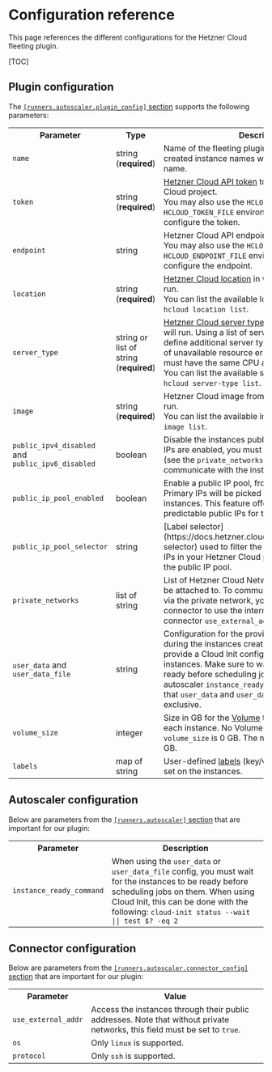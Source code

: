 # Configuration reference

This page references the different configurations for the Hetzner Cloud fleeting plugin.

[TOC]

## Plugin configuration

The [`[runners.autoscaler.plugin_config]` section](https://docs.gitlab.com/runner/configuration/advanced-configuration.html#the-runnersautoscalerplugin_config-section) supports the following parameters:

<table>
  <tr>
    <th>Parameter</th>
    <th>Type</th>
    <th>Description</th>
  </tr>
  <tr>
    <td><code>name</code></td>
    <td>string (<strong>required</strong>)</td>
    <td>
      Name of the fleeting plugin instance group. The created instance names will be
      prefixed using this name.
    </td>
  </tr>
  <tr>
    <td><code>token</code></td>
    <td>string (<strong>required</strong>)</td>
    <td>
      <a href="https://docs.hetzner.com/cloud/api/getting-started/generating-api-token">Hetzner Cloud API token</a>
      to access your Hetzner Cloud project.
      <br>
      You may also use the <code>HCLOUD_TOKEN</code> or <code>HCLOUD_TOKEN_FILE</code> environment variable
      to configure the token.
    </td>
  </tr>
  <tr>
    <td><code>endpoint</code></td>
    <td>string</td>
    <td>
      Hetzner Cloud API endpoint to use.
      <br>
      You may also use the <code>HCLOUD_ENDPOINT</code> or <code>HCLOUD_ENDPOINT_FILE</code> environment variable
      to configure the endpoint.
    </td>
  </tr>
  <tr>
    <td><code>location</code></td>
    <td>string (<strong>required</strong>)</td>
    <td>
      <a href="https://docs.hetzner.com/cloud/general/locations/">Hetzner Cloud location</a>
      in which the instances will run.
      <br>
      You can list the available locations by running <code>hcloud location list</code>.
    </td>
  </tr>
  <tr>
    <td><code>server_type</code></td>
    <td>string or list of string (<strong>required</strong>)</td>
    <td>
      <a href="https://docs.hetzner.com/cloud/servers/overview/">Hetzner Cloud server type</a>
      on which the instances will run. Using a list of server types allows you to define
      additional server types to fallback to in case of unavailable resource errors. All
      servers types must have the same CPU architecture.
      <br>
      You can list the available server types by running <code>hcloud server-type list</code>.
    </td>
  </tr>
  <tr>
    <td><code>image</code></td>
    <td>string (<strong>required</strong>)</td>
    <td>
      Hetzner Cloud image from which the instances will run.
      <br>
      You can list the available images by running <code>hcloud image list</code>.
    </td>
  </tr>
  <tr>
    <td><code>public_ipv4_disabled</code> and <code>public_ipv6_disabled</code></td>
    <td>boolean</td>
    <td>
      Disable the instances public IPv4/IPv6. If no public IPs are enabled, you must
      enable a private network (see the <code>private_networks</code> config) to be able
      to communicate with the instances.
    </td>
  </tr>
  <tr>
    <td><code>public_ip_pool_enabled</code></td>
    <td>boolean</td>
    <td>
      Enable a public IP pool, from which Hetzner Cloud Primary IPs will be picked when
      creating new instances. This feature offers a way to have predictable public IPs
      for the fleeting instances.
    </td>
  </tr>
  <tr>
    <td><code>public_ip_pool_selector</code></td>
    <td>string</td>
    <td>
      [Label selector](https://docs.hetzner.cloud/reference/cloud#label-selector) used to filter the
      Hetzner Cloud Primary IPs in your Hetzner Cloud project when populating the public
      IP pool.
    </td>
  </tr>
  <tr>
    <td><code>private_networks</code></td>
    <td>list of string</td>
    <td>
      List of Hetzner Cloud Networks the instances will be attached to. To communicate
      with the instances via the private network, you must configure the connector to
      use the internal address (see the connector <code>use_external_addr</code> config).
    </td>
  </tr>
  <tr>
    <td><code>user_data</code> and <code>user_data_file</code></td>
    <td>string</td>
    <td>
      Configuration for the provisioning utility that runs during the instances creation.
      On Ubuntu, you can provide a Cloud Init configuration to setup the instances. Make
      sure to wait for the instances to be ready before scheduling jobs on them by using
      the autoscaler <code>instance_ready_command</code> config.
      Note that <code>user_data</code> and <code>user_data_file</code> are mutually exclusive.
    </td>
  </tr>
  <tr>
    <td><code>volume_size</code></td>
    <td>integer</td>
    <td>
      Size in GB for the <a href="https://docs.hetzner.com/cloud/volumes/overview">Volume</a>
      that will be attached to each instance. No Volume will be attached if the
      <code>volume_size</code> is 0 GB. The minimal <code>volume_size</code> is 10 GB.
    </td>
  </tr>
  <tr>
    <td><code>labels</code></td>
    <td>map of string</td>
    <td>
      User-defined <a href="https://docs.hetzner.cloud/reference/cloud#labels">labels</a> (key/value pairs)
      that will be set on the instances.
    </td>
  </tr>
</table>

## Autoscaler configuration

Below are parameters from the [`[runners.autoscaler]` section](https://docs.gitlab.com/runner/configuration/advanced-configuration.html#the-runnersautoscaler-section) that are important for our plugin:

<table>
  <tr>
    <th>Parameter</th>
    <th>Description</th>
  </tr>
  <tr>
    <td><code>instance_ready_command</code></td>
    <td>
      When using the <code>user_data</code> or <code>user_data_file</code> config, you
      must wait for the instances to be ready before scheduling jobs on them. When using
      Cloud Init, this can be done with the following: <code>cloud-init status --wait || test $? -eq 2</code>
    </td>
  </tr>
</table>

## Connector configuration

Below are parameters from the [`[runners.autoscaler.connector_config]` section](https://docs.gitlab.com/runner/configuration/advanced-configuration.html#the-runnersautoscalerconnector_config-section) that are important for our plugin:

<table>
  <tr>
    <th>Parameter</th>
    <th>Value</th>
  </tr>
  <tr>
    <td><code>use_external_addr</code></td>
    <td>
      Access the instances through their public addresses. Note that without private
      networks, this field must be set to <code>true</code>.
    </td>
  </tr>
  <tr>
    <td><code>os</code></td>
    <td>Only <code>linux</code> is supported.</td>
  </tr>
    <tr>
    <td><code>protocol</code></td>
    <td>Only <code>ssh</code> is supported.</td>
  </tr>
</table>
